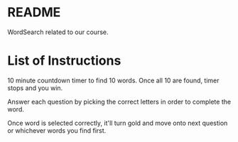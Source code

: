 # README

WordSearch related to our course.

# List of Instructions

10 minute countdown timer to find 10 words. Once all 10 are found, timer stops and you win.

Answer each question by picking the correct letters in order to complete the word.

Once word is selected correctly, it'll turn gold and move onto next question or whichever words you find first.